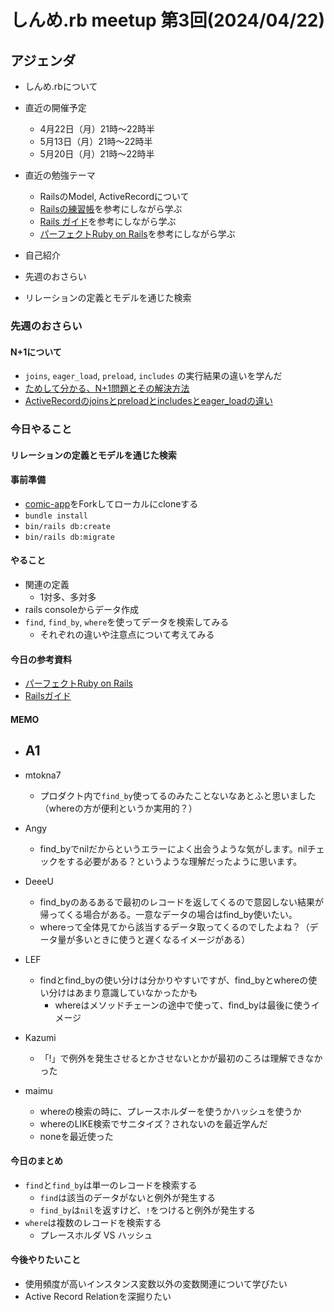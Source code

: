# しんめ.rb meetup 第3回(2024/04/22)

## アジェンダ

- しんめ.rbについて
- 直近の開催予定
  - 4月22日（月）21時〜22時半
  - 5月13日（月）21時〜22時半
  - 5月20日（月）21時〜22時半

- 直近の勉強テーマ
  - RailsのModel, ActiveRecordについて
  - [Railsの練習帳](https://zenn.dev/igaiga/books/rails-practice-note/viewer/preface)を参考にしながら学ぶ
  - [Rails ガイド](https://railsguides.jp/active_record_basics.html)を参考にしながら学ぶ
  - [パーフェクトRuby on Rails](https://gihyo.jp/book/2020/978-4-297-11462-6)を参考にしながら学ぶ
- 自己紹介
- 先週のおさらい
- リレーションの定義とモデルを通じた検索

### 先週のおさらい

#### N+1について

- `joins`, `eager_load`, `preload`, `includes` の実行結果の違いを学んだ
- [ためして分かる、N+1問題とその解決方法](https://haruguchi-yuma.hatenablog.com/entry/2022/12/23/121820)
- [ActiveRecordのjoinsとpreloadとincludesとeager_loadの違い](https://qiita.com/k0kubun/items/80c5a5494f53bb88dc58)

### 今日やること

#### リレーションの定義とモデルを通じた検索

#### 事前準備

- [comic-app](https://github.com/shinmerb/comic-app)をForkしてローカルにcloneする
- `bundle install`
- `bin/rails db:create`
- `bin/rails db:migrate`

#### やること

- 関連の定義
  - 1対多、多対多
- rails consoleからデータ作成
- `find`, `find_by`, `where`を使ってデータを検索してみる
  - それぞれの違いや注意点について考えてみる

#### 今日の参考資料

- [パーフェクトRuby on Rails](https://gihyo.jp/book/2020/978-4-297-11462-6)
- [Railsガイド](https://railsguides.jp/active_record_querying.html)

#### MEMO

- A1
  -

- mtokna7
  - プロダクト内で`find_by`使ってるのみたことないなあとふと思いました（whereの方が便利というか実用的？）

- Angy
  - find_byでnilだからというエラーによく出会うような気がします。nilチェックをする必要がある？というような理解だったように思います。

- DeeeU
  - find_byのあるあるで最初のレコードを返してくるので意図しない結果が帰ってくる場合がある。一意なデータの場合はfind_by使いたい。
  - whereって全体見てから該当するデータ取ってくるのでしたよね？（データ量が多いときに使うと遅くなるイメージがある）

- LEF
  - findとfind_byの使い分けは分かりやすいですが、find_byとwhereの使い分けはあまり意識していなかったかも
    - whereはメソッドチェーンの途中で使って、find_byは最後に使うイメージ

- Kazumi
  - 「!」で例外を発生させるとかさせないとかが最初のころは理解できなかった

- maimu
  - whereの検索の時に、プレースホルダーを使うかハッシュを使うか
  - whereのLIKE検索でサニタイズ？されないのを最近学んだ
  - noneを最近使った

#### 今日のまとめ

- `find`と`find_by`は単一のレコードを検索する
  - `find`は該当のデータがないと例外が発生する
  - `find_by`は`nil`を返すけど、`!`をつけると例外が発生する
- `where`は複数のレコードを検索する
  - プレースホルダ VS ハッシュ

#### 今後やりたいこと

- 使用頻度が高いインスタンス変数以外の変数関連について学びたい
- Active Record Relationを深掘りたい
